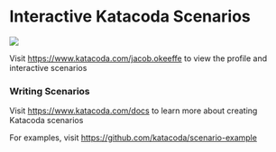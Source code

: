 # Interactive Katacoda Scenarios

[![](http://shields.katacoda.com/katacoda/jacob.okeeffe/count.svg)](https://www.katacoda.com/jacob.okeeffe "Get your profile on Katacoda.com")

Visit https://www.katacoda.com/jacob.okeeffe to view the profile and interactive scenarios

### Writing Scenarios
Visit https://www.katacoda.com/docs to learn more about creating Katacoda scenarios

For examples, visit https://github.com/katacoda/scenario-example
